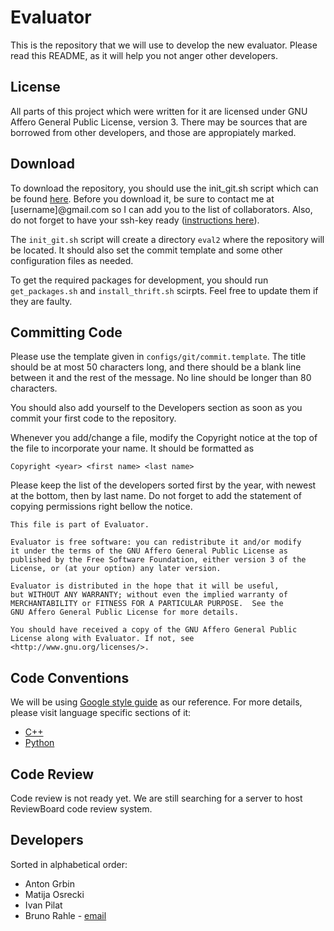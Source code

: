 Evaluator
=========

This is the repository that we will use to develop the new evaluator.
Please read this README, as it will help you not anger other developers.


License
-------

All parts of this project which were written for it are licensed under GNU
Affero General Public License, version 3. There may be sources that are
borrowed from other developers, and those are appropiately marked.


Download
--------

To download the repository, you should use the init_git.sh script which can be
found [here](https://github.com/brahle/eval2/tree/master/scripts/init_git.sh).
Before you download it, be sure to contact me at [username]@gmail.com so I can
add you to the list of collaborators. Also, do not forget to have your ssh-key
ready ([instructions here](http://help.github.com/linux-key-setup/)).

The `init_git.sh` script will create a directory `eval2` where the repository
will be located. It should also set the commit template and some other
configuration files as needed.

To get the required packages for development, you should run `get_packages.sh`
and `install_thrift.sh` scirpts. Feel free to update them if they are faulty.


Committing Code
---------------

Please use the template given in `configs/git/commit.template`. The title
should be at most 50 characters long, and there should be a blank line between
it and the rest of the message. No line should be longer than 80 characters.

You should also add yourself to the Developers section as soon as you commit
your first code to the repository.

Whenever you add/change a file, modify the Copyright notice at the top of the
file to incorporate your name. It should be formatted as

    Copyright <year> <first name> <last name>

Please keep the list of the developers sorted first by the year, with newest at
the bottom, then by last name. Do not forget to add the statement of copying
permissions right bellow the notice.

    This file is part of Evaluator.

    Evaluator is free software: you can redistribute it and/or modify
    it under the terms of the GNU Affero General Public License as
    published by the Free Software Foundation, either version 3 of the
    License, or (at your option) any later version.

    Evaluator is distributed in the hope that it will be useful,
    but WITHOUT ANY WARRANTY; without even the implied warranty of
    MERCHANTABILITY or FITNESS FOR A PARTICULAR PURPOSE.  See the
    GNU Affero General Public License for more details.

    You should have received a copy of the GNU Affero General Public
    License along with Evaluator. If not, see
    <http://www.gnu.org/licenses/>.


Code Conventions
----------------

We will be using
[Google style guide](http://code.google.com/p/google-styleguide/) as our
reference. For more details, please visit language specific sections of it:

* [C++](http://google-styleguide.googlecode.com/svn/trunk/cppguide.xml)
* [Python](http://google-styleguide.googlecode.com/svn/trunk/pyguide.html)


Code Review
-----------

Code review is not ready yet. We are still searching for a server to host
ReviewBoard code review system.


Developers
----------

Sorted in alphabetical order:

* Anton Grbin
* Matija Osrecki
* Ivan Pilat
* Bruno Rahle - [email](mailto:brahle+eval2@gmail.com)

